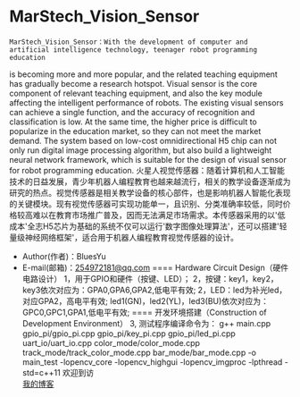 MarStech_Vision_Sensor
====
    MarStech_Vision_Sensor：With the development of computer and artificial intelligence technology, teenager robot programming education 
 is becoming more and more popular, and the related teaching equipment has gradually become a research hotspot. Visual sensor is the core
 component of relevant teaching equipment, and also the key module affecting the intelligent performance of robots. The existing visual 
 sensors can achieve a single function, and the accuracy of recognition and classification is low. At the same time, the higher price is 
 difficult to popularize in the education market, so they can not meet the market demand. The system based on low-cost omnidirectional H5
 chip can not only run digital image processing algorithm, but also build a lightweight neural network framework, which is suitable for
 the design of visual sensor for robot programming education.
    火星人视觉传感器：随着计算机和人工智能技术的日益发展，青少年机器人编程教育也越来越流行，相关的教学设备逐渐成为研究的热点。视觉传感器是相关教学设备的核心部件，也是影响机器人智能化表现的关键模块。现有视觉传感器可实现功能单一，且识别、分类准确率较低，同时价格较高难以在教育市场推广普及，因而无法满足市场需求。本传感器采用的以'低成本'全志H5芯片为基础的系统不仅可以运行'数字图像处理算法'，还可以搭建'轻量级神经网络框架'，适合用于机器人编程教育视觉传感器的设计。

* Author(作者)：BluesYu
* E-mail(邮箱)：254972181@qq.com
====
Hardware Circuit Design（硬件电路设计）
1，用于GPIO和硬件（按键、LED）；
2，按键：key1，key2，key3依次对应为：GPA0,GPA6,GPA2,低电平有效;
2，LED：led为补光led，对应GPA2，高电平有效;
       led1(GN)，led2(YL)，led3(BU)依次对应为：GPC0,GPC1,GPA1,低电平有效;
====
开发环境搭建（Construction of Development Environment）
3, 测试程序编译命令为：
g++ main.cpp gpio_pi/gpio_pi.cpp gpio_pi/key_pi.cpp gpio_pi/led_pi.cpp  uart_io/uart_io.cpp  color_mode/color_mode.cpp track_mode/track_color_mode.cpp bar_mode/bar_mode.cpp -o main_test -lopencv_core -lopencv_highgui -lopencv_imgproc -lpthread -std=c++11
    欢迎到访  
[我的博客](http://blog.csdn.net/guodongxiaren)

